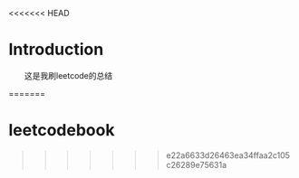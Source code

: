 <<<<<<< HEAD
# Introduction
&emsp;&emsp;这是我刷leetcode的总结

=======
# leetcodebook
>>>>>>> e22a6633d26463ea34ffaa2c105c26289e75631a
